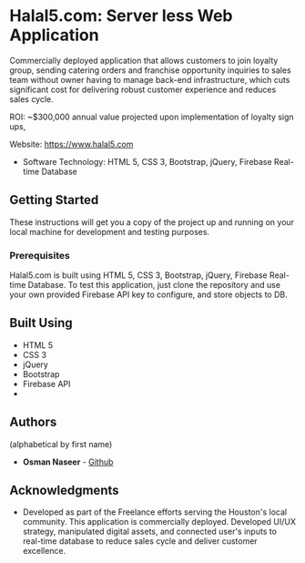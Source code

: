 # Halal5.com: Server less Web Application

Commercially deployed application that allows customers to join loyalty group, sending catering orders and franchise opportunity inquiries to sales team without owner having to manage back-end infrastructure, which cuts significant cost for delivering robust customer experience and reduces sales cycle.

ROI: ~$300,000 annual value projected upon implementation of loyalty sign ups, 

Website: https://www.halal5.com

 - Software Technology: HTML 5, CSS 3, Bootstrap, jQuery, Firebase Real-time Database

## [](https://github.com/onaseer07/Halal5.com#getting-started)Getting Started

These instructions will get you a copy of the project up and running on your local machine for development and testing purposes.

### [](https://github.com/onaseer07/Halal5.com#prerequisites)Prerequisites

Halal5.com is built using HTML 5, CSS 3, Bootstrap, jQuery, Firebase Real-time Database. To test this application, just clone the repository and use your own provided Firebase API key to configure, and store objects to DB. 

## [](https://github.com/onaseer07/Halal5.com)Built Using

-   HTML 5
- CSS 3
- jQuery
- Bootstrap
- Firebase API
- 
## [](https://github.com/onaseer07/Halal5.com#authors)Authors

(alphabetical by first name)

-   **Osman Naseer**  -  [Github](https://github.com/onaseer07)


## [](https://github.com/onaseer07/Halal5.com#acknowledgments)Acknowledgments

-   Developed as part of the Freelance efforts serving the Houston's local community. This application is commercially deployed. Developed UI/UX strategy, manipulated digital assets, and connected user's inputs to real-time database to reduce sales cycle and deliver customer excellence. 
